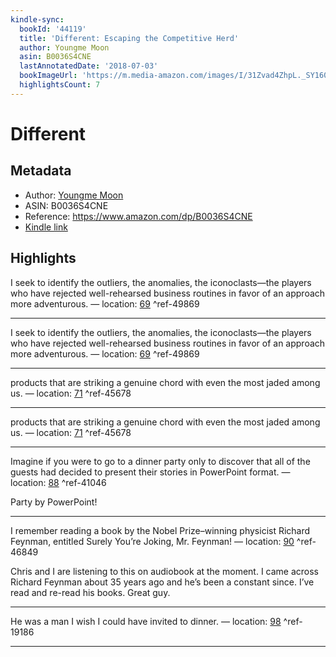 ```yaml
---
kindle-sync:
  bookId: '44119'
  title: 'Different: Escaping the Competitive Herd'
  author: Youngme Moon
  asin: B0036S4CNE
  lastAnnotatedDate: '2018-07-03'
  bookImageUrl: 'https://m.media-amazon.com/images/I/31Zvad4ZhpL._SY160.jpg'
  highlightsCount: 7
---
```

# Different
## Metadata
* Author: [Youngme Moon](https://www.amazon.com/Youngme-Moon/e/B002P8SXVI/ref=dp_byline_cont_ebooks_1)
* ASIN: B0036S4CNE
* Reference: https://www.amazon.com/dp/B0036S4CNE
* [Kindle link](kindle://book?action=open&asin=B0036S4CNE)

## Highlights
I seek to identify the outliers, the anomalies, the iconoclasts—the players who have rejected well-rehearsed business routines in favor of an approach more adventurous. — location: [69](kindle://book?action=open&asin=B0036S4CNE&location=69) ^ref-49869

---
I seek to identify the outliers, the anomalies, the iconoclasts—the players who have rejected well-rehearsed business routines in favor of an approach more adventurous. — location: [69](kindle://book?action=open&asin=B0036S4CNE&location=69) ^ref-49869

---
products that are striking a genuine chord with even the most jaded among us. — location: [71](kindle://book?action=open&asin=B0036S4CNE&location=71) ^ref-45678

---
products that are striking a genuine chord with even the most jaded among us. — location: [71](kindle://book?action=open&asin=B0036S4CNE&location=71) ^ref-45678

---
Imagine if you were to go to a dinner party only to discover that all of the guests had decided to present their stories in PowerPoint format. — location: [88](kindle://book?action=open&asin=B0036S4CNE&location=88) ^ref-41046

Party by PowerPoint!

---
I remember reading a book by the Nobel Prize–winning physicist Richard Feynman, entitled Surely You’re Joking, Mr. Feynman! — location: [90](kindle://book?action=open&asin=B0036S4CNE&location=90) ^ref-46849

Chris and I are listening to this on audiobook at the moment. I came across Richard Feynman about 35 years ago and he’s been a constant since. I’ve read and re-read his books. Great guy.

---
He was a man I wish I could have invited to dinner. — location: [98](kindle://book?action=open&asin=B0036S4CNE&location=98) ^ref-19186

---
